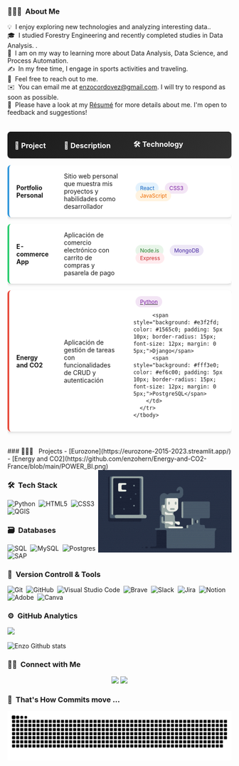 
<!-- ## 👋 &nbsp;Hey there! I'm Enzo Hernandez -->

### 👨🏻‍💻 &nbsp;About Me


💡 &nbsp;I enjoy exploring new technologies and analyzing interesting data..\
🎓 &nbsp;I studied Forestry Engineering and recently completed studies in Data Analysis. .\
🌱 &nbsp;I am on my way to learning more about Data Analysis, Data Science, and Process Automation.\
✍️ &nbsp;In my free time, I engage in sports activities and traveling.\
💬 &nbsp;Feel free to reach out to me.\
✉️ &nbsp;You can email me at enzocordovez@gmail.com. I will try to respond as soon as possible.\
📄 &nbsp;Please have a look at my [Résumé](https://www.dropbox.com/scl/fi/453gb0c1fz7utt3e576ov/Enzo-Hernandez.pdf?rlkey=0jh35mzkpkhf5u4gsc3edsizw&st=bbvq4pob&dl=0) for more details about me. I'm open to feedback and suggestions!

<div style="font-family: -apple-system, BlinkMacSystemFont, 'Segoe UI', Roboto, Oxygen, Ubuntu, Cantarell, sans-serif;">
  <!-- Contenedor principal -->
  <table style="width: 100%; border-collapse: separate; border-spacing: 0 15px; margin: 20px 0;">
    <!-- Encabezado -->
    <thead>
      <tr style="background: linear-gradient(135deg, #1a1a1a 0%, #323232 100%);">
        <th style="padding: 16px; color: #fff; text-align: left; border-radius: 8px 0 0 8px; font-size: 16px;">
          📂 Project
        </th>
        <th style="padding: 16px; color: #fff; text-align: left; font-size: 16px;">
          📝 Description
        </th>
        <th style="padding: 16px; color: #fff; text-align: left; border-radius: 0 8px 8px 0; font-size: 16px;">
          🛠️ Technology
        </th>
      </tr>
    </thead>
    <!-- Cuerpo de la tabla -->
    <tbody>
      <!-- Proyecto 1 -->
      <tr style="background: #ffffff; box-shadow: 0 4px 6px -1px rgba(0, 0, 0, 0.1), 0 2px 4px -1px rgba(0, 0, 0, 0.06); transition: transform 0.2s;">
        <td style="padding: 16px; border-radius: 8px 0 0 8px; border-left: 4px solid #3498db;">
          <strong>Portfolio Personal</strong>
        </td>
        <td style="padding: 16px;">
          Sitio web personal que muestra mis proyectos y habilidades como desarrollador
        </td>
        <td style="padding: 16px; border-radius: 0 8px 8px 0;">
          <span style="background: #e3f2fd; color: #1565c0; padding: 5px 10px; border-radius: 15px; font-size: 12px; margin: 0 5px;">React</span>
          <span style="background: #f3e5f5; color: #7b1fa2; padding: 5px 10px; border-radius: 15px; font-size: 12px; margin: 0 5px;">CSS3</span>
          <span style="background: #fff3e0; color: #ef6c00; padding: 5px 10px; border-radius: 15px; font-size: 12px; margin: 0 5px;">JavaScript</span>
        </td>
      </tr>
      <!-- Proyecto 2 -->
      <tr style="background: #ffffff; box-shadow: 0 4px 6px -1px rgba(0, 0, 0, 0.1), 0 2px 4px -1px rgba(0, 0, 0, 0.06); transition: transform 0.2s;">
        <td style="padding: 16px; border-radius: 8px 0 0 8px; border-left: 4px solid #2ecc71;">
          <strong>E-commerce App</strong>
        </td>
        <td style="padding: 16px;">
          Aplicación de comercio electrónico con carrito de compras y pasarela de pago
        </td>
        <td style="padding: 16px; border-radius: 0 8px 8px 0;">
          <span style="background: #e8f5e9; color: #2e7d32; padding: 5px 10px; border-radius: 15px; font-size: 12px; margin: 0 5px;">Node.js</span>
          <span style="background: #ede7f6; color: #4527a0; padding: 5px 10px; border-radius: 15px; font-size: 12px; margin: 0 5px;">MongoDB</span>
          <span style="background: #ffebee; color: #c62828; padding: 5px 10px; border-radius: 15px; font-size: 12px; margin: 0 5px;">Express</span>
        </td>
      </tr>
      <!-- Proyecto 3 -->
      <tr style="background: #ffffff; box-shadow: 0 4px 6px -1px rgba(0, 0, 0, 0.1), 0 2px 4px -1px rgba(0, 0, 0, 0.06); transition: transform 0.2s;">
        <td style="padding: 16px; border-radius: 8px 0 0 8px; border-left: 4px solid #e74c3c;">
          <strong>Energy and CO2</strong>
        </td>
        <td style="padding: 16px;">
          Aplicación de gestión de tareas con funcionalidades de CRUD y autenticación
        </td>
        <td style="padding: 16px; border-radius: 0 8px 8px 0;">
          <a href="https://raw.githubusercontent.com/enzohern/Energy-and-CO2-France/refs/heads/main/Energy.py" target="_blank">
    <span style="background: #f3e5f5; color: #7b1fa2; padding: 5px 10px; border-radius: 15px; font-size: 12px; margin: 0 5px;">
        Python
    </span>
</a>

          <span style="background: #e3f2fd; color: #1565c0; padding: 5px 10px; border-radius: 15px; font-size: 12px; margin: 0 5px;">Django</span>
          <span style="background: #fff3e0; color: #ef6c00; padding: 5px 10px; border-radius: 15px; font-size: 12px; margin: 0 5px;">PostgreSQL</span>
        </td>
      </tr>
    </tbody>
  </table>
</div>
### 👨🏻‍💻 &nbsp; Projects
- [Eurozone](https://eurozone-2015-2023.streamlit.app/)
- [Energy and CO2](https://github.com/enzohern/Energy-and-CO2-France/blob/main/POWER_BI.png)

<img alt="Night Coding" src="https://raw.githubusercontent.com/AVS1508/AVS1508/master/assets/Night-Coding.gif" align="right"/>

### 🛠 &nbsp;Tech Stack

![Python](https://img.shields.io/badge/python-3670A0?style=for-the-badge&logo=python&logoColor=ffdd54)&nbsp;
![HTML5](https://img.shields.io/badge/html5-%23E34F26.svg?style=for-the-badge&logo=html5&logoColor=white)&nbsp;
![CSS3](https://img.shields.io/badge/css3-%231572B6.svg?style=for-the-badge&logo=css3&logoColor=white)&nbsp;
![QGIS](https://img.shields.io/badge/QGIS-22.04-green?style=plastic&logo=qgis)&nbsp;

### 🗃 &nbsp;Databases

![SQL](https://img.shields.io/badge/Microsoft_SQL_Server-CC2927)&nbsp;
![MySQL](https://shields.io/badge/MySQL-lightgrey?logo=mysql&style=plastic&logoColor=white&labelColor=blue)&nbsp;
![Postgres](https://img.shields.io/badge/postgres-%23316192.svg?style=for-the-badge&logo=postgresql&logoColor=white)&nbsp;
![SAP](https://img.shields.io/badge/-SAP-0FAAFF?style=flat&logo=sap&logoColor=white)&nbsp;


### 🧰 &nbsp;Version Controll & Tools 

![Git](https://img.shields.io/badge/git-%23F05033.svg?style=for-the-badge&logo=git&logoColor=white)&nbsp;
![GitHub](https://img.shields.io/badge/github-%23121011.svg?style=for-the-badge&logo=github&logoColor=white)&nbsp;
![Visual Studio Code](https://img.shields.io/badge/Visual%20Studio%20Code-0078d7.svg?style=for-the-badge&logo=visual-studio-code&logoColor=white)&nbsp;
![Brave](https://img.shields.io/badge/Brave-FB542B?style=for-the-badge&logo=Brave&logoColor=white)&nbsp;
![Slack](https://img.shields.io/badge/Slack-4A154B?style=for-the-badge&logo=slack&logoColor=white)&nbsp;
![Jira](https://img.shields.io/badge/jira-%230A0FFF.svg?style=for-the-badge&logo=jira&logoColor=white)&nbsp;
![Notion](https://img.shields.io/badge/Notion-%23000000.svg?style=for-the-badge&logo=notion&logoColor=white)&nbsp;
![Adobe](https://img.shields.io/badge/adobe-%23FF0000.svg?style=for-the-badge&logo=adobe&logoColor=white)&nbsp;
![Canva](https://img.shields.io/badge/Canva-%2300C4CC.svg?style=for-the-badge&logo=Canva&logoColor=white)&nbsp;


### ⚙️ &nbsp;GitHub Analytics

<p align="left">
<a href="https://github.com/enzohern>
  <img height="180em" src="https://github-readme-stats-eight-theta.vercel.app/api?username=enzohern&show_icons=true&theme=algolia&include_all_commits=true&count_private=true"/>
  <img height="180em" src="https://github-readme-stats-eight-theta.vercel.app/api/top-langs/?username=enzohern&layout=compact&langs_count=8&theme=algolia"/>
</a>

![Enzo Github stats](https://github-readme-stats.vercel.app/api?username=enzohern&show_icons=true&title_color=ffc857&icon_color=8ac926&text_color=daf7dc&bg_color=151515&hide=issues&count_private=true&include_all_commits=true)

</p>


### 🤝🏻 &nbsp;Connect with Me

<p align="center">
<a href="https://www.linkedin.com/in/ask2001/"><img src="https://img.shields.io/badge/LinkedIn-0077B5?style=for-the-badge&logo=linkedin&logoColor=white"/></a>
<a href="mailto:enzocordovez@gmail.com"><img src="https://img.shields.io/badge/Gmail-D14836?style=for-the-badge&logo=gmail&logoColor=whitelogoColor=white"/></a>
</p>

### 🐍 &nbsp;That's How Commits move ...

<div align="center">
  <a href="https://github.com/enzohern">
  <img  src="https://github.com/1999AZZAR/1999AZZAR/blob/main/resources/img/grid-snake.svg"
       alt="snake" /></a>
</div>

